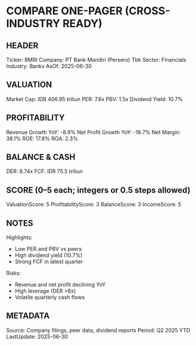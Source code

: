 # COMPARE ONE-PAGER (CROSS-INDUSTRY READY)

## HEADER
Ticker: BMRI
Company: PT Bank Mandiri (Persero) Tbk
Sector: Financials
Industry: Banks
AsOf: 2025-06-30

## VALUATION
Market Cap: IDR 406.95 triliun
PER: 7.6x
PBV: 1.5x
Dividend Yield: 10.7%

## PROFITABILITY
Revenue Growth YoY: -8.9%
Net Profit Growth YoY: -18.7%
Net Margin: 38.1%
ROE: 17.8%
ROA: 2.3%

## BALANCE & CASH
DER: 6.74x
FCF: IDR 75.5 triliun

## SCORE (0–5 each; integers or 0.5 steps allowed)
ValuationScore: 5
ProfitabilityScore: 3
BalanceScore: 3
IncomeScore: 5

## NOTES
Highlights:
- Low PER and PBV vs peers
- High dividend yield (10.7%)
- Strong FCF in latest quarter

Risks:
- Revenue and net profit declining YoY
- High leverage (DER >6x)
- Volatile quarterly cash flows

## METADATA
Source: Company filings, peer data, dividend reports
Period: Q2 2025 YTD
LastUpdate: 2025-06-30